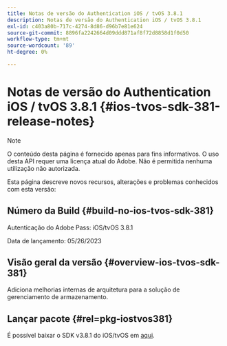 ```yaml
---
title: Notas de versão do Authentication iOS / tvOS 3.8.1
description: Notas de versão do Authentication iOS / tvOS 3.8.1
exl-id: c403a80b-717c-4274-8d86-d96b7e81e624
source-git-commit: 8896fa2242664d09ddd871af8f72d8858d1f0d50
workflow-type: tm+mt
source-wordcount: '89'
ht-degree: 0%

---
```


# Notas de versão do Authentication iOS / tvOS 3.8.1 {#ios-tvos-sdk-381-release-notes}

>[!NOTE]
>
>O conteúdo desta página é fornecido apenas para fins informativos. O uso desta API requer uma licença atual do Adobe. Não é permitida nenhuma utilização não autorizada.

Esta página descreve novos recursos, alterações e problemas conhecidos com esta versão:

## Número da Build {#build-no-ios-tvos-sdk-381}

Autenticação do Adobe Pass: iOS/tvOS 3.8.1

Data de lançamento: 05/26/2023



## Visão geral da versão {#overview-ios-tvos-sdk-381}

Adiciona melhorias internas de arquitetura para a solução de gerenciamento de armazenamento.

## Lançar pacote {#rel=pkg-iostvos381}

É possível baixar o SDK v3.8.1 do iOS/tvOS em [aqui](https://tve.zendesk.com/hc/en-us/articles/204963209).
